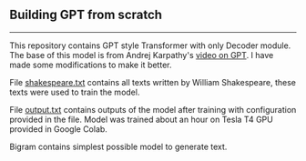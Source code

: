 ## Building GPT from scratch

---

This repository contains GPT style Transformer with only Decoder module. The base of this model is from Andrej Karpathy's [video on GPT](https://www.youtube.com/watch?v=kCc8FmEb1nY). I have made some modifications to make it better.

File [shakespeare.txt](https://github.com/samlkrystof/GPT/blob/master/shakespeare.txt) contains all texts written by William Shakespeare, these texts were used to train the model.

File [output.txt](https://github.com/samlkrystof/GPT/blob/master/output.txt) contains outputs of the model after training with configuration provided in the file. Model was trained about an hour on Tesla T4 GPU provided in Google Colab.

Bigram contains simplest possible model to generate text.

